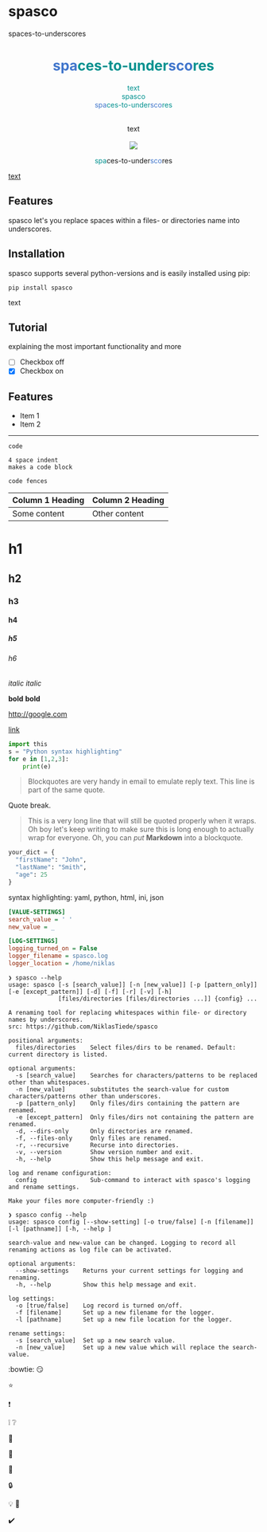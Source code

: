 spasco
=============
spaces-to-underscores

<h1 align="center" style="color: #00918f">  <span style="color: #4176cc">spa</span>ces-to-under<span style="color: #4176cc">sco</span>res</h1>


<p align="center" style="color: #00918f">
    text <br>
    spasco   <br>
    <span style="color: #4176cc">spa</span>ces-to-under<span style="color: #4176cc">sco</span>res
  <br><br>
</p>

<p align="center">
    text
  <br><br>
  <img src="http://s.4cdn.org/image/title/105.gif">
</p>

<div contenteditable>
    <center>
        <span style="color: #00918f">spa</span>ces-to-under<span style="color: #4176cc">sco</span>res
    </center>
</div>

<ins>text</ins>

[comment]: <> (<p style="color:#FF0000">spa</p>)

[comment]: <> (<p style="color:#FF0000">sco</p>)

[comment]: <> (pypi, versions and link to pypi)
[comment]: <> ([![conda version]&#40;https://img.shields.io/&#41;]&#40;https://anaconda.org/&#41;    # https://shields.io/category/version)

[comment]: <> ([![platform]&#40;https://img.shields.io/&#41;]&#40;&#41;    # https://shields.io/category/platform-support)

[comment]: <> ([![license]&#40;https://img.shields.io/conda/&#41;]&#40;&#41;    # https://shields.io/category/license)


[comment]: <> ([![Travis CI]&#40;https://img.shields.io/&#41;]&#40;https://travis-ci.com/github/numpy/numpy&#41;     # https://shields.io/category/build)

[comment]: <> ([![codecov]&#40;https://img.shields.io/&#41;]&#40;https://codecov.io/&#41;    # https://shields.io/category/coverage)

[comment]: <> ([![codacy]&#40;https://img.shields.io/&#41;]&#40;&#41;    # https://shields.io/category/analysis)

[comment]: <> (![total lines]&#40;https://img.shields.io/&#41;    # https://shields.io/category/size)

[comment]: <> (![repo size]&#40;https://img.shields.io/&#41;    # https://shields.io/category/size)

Features
--------

spasco let's you replace spaces within a files- or directories name into underscores.

[comment]: <> (gif or animation which shows how spasco works)

Installation
------------

spasco supports several python-versions and is easily installed using pip:

``` {.sourceCode .bash}
pip install spasco
```

text

Tutorial
--------

explaining the most important functionality and more


- [ ] Checkbox off
- [x] Checkbox on

## Features

- Item 1
- Item 2

--------

`code`

    4 space indent
    makes a code block

```
code fences
```


| Column 1 Heading | Column 2 Heading |
| ---------------- | ---------------- |
| Some content     | Other content    |



# h1
## h2
### h3
#### h4
##### h5
###### h6



*italic*
_italic_

**bold**
__bold__

<http://google.com>

[link](http://google.com)



```python
import this
s = "Python syntax highlighting"
for e in [1,2,3]:
    print(e)
```

> Blockquotes are very handy in email to emulate reply text.
> This line is part of the same quote.

Quote break.

> This is a very long line that will still be quoted properly when it wraps. Oh boy let's keep writing to make sure this is long enough to actually wrap for everyone. Oh, you can *put* **Markdown** into a blockquote.


```python
your_dict = {
  "firstName": "John",
  "lastName": "Smith",
  "age": 25
}
```


syntax highlighting: yaml, python, html, ini, json

```ini
[VALUE-SETTINGS]
search_value = ' '
new_value = _

[LOG-SETTINGS]
logging_turned_on = False
logger_filename = spasco.log
logger_location = /home/niklas
```


```
❯ spasco --help
usage: spasco [-s [search_value]] [-n [new_value]] [-p [pattern_only]] [-e [except_pattern]] [-d] [-f] [-r] [-v] [-h]
              [files/directories [files/directories ...]] {config} ...

A renaming tool for replacing whitespaces within file- or directory names by underscores.
src: https://github.com/NiklasTiede/spasco

positional arguments:
  files/directories    Select files/dirs to be renamed. Default: current directory is listed.

optional arguments:
  -s [search_value]    Searches for characters/patterns to be replaced other than whitespaces.
  -n [new_value]       substitutes the search-value for custom characters/patterns other than underscores.
  -p [pattern_only]    Only files/dirs containing the pattern are renamed.
  -e [except_pattern]  Only files/dirs not containing the pattern are renamed.
  -d, --dirs-only      Only directories are renamed.
  -f, --files-only     Only files are renamed.
  -r, --recursive      Recurse into directories.
  -v, --version        Show version number and exit.
  -h, --help           Show this help message and exit.

log and rename configuration:
  config               Sub-command to interact with spasco's logging and rename settings.

Make your files more computer-friendly :)
```

```
❯ spasco config --help
usage: spasco config [--show-setting] [-o true/false] [-n [filename]] [-l [pathname]] [-h, --help ]

search-value and new-value can be changed. Logging to record all renaming actions as log file can be activated.

optional arguments:
  --show-settings    Returns your current settings for logging and renaming.
  -h, --help         Show this help message and exit.

log settings:
  -o [true/false]    Log record is turned on/off.
  -f [filename]      Set up a new filename for the logger.
  -l [pathname]      Set up a new file location for the logger.

rename settings:
  -s [search_value]  Set up a new search value.
  -n [new_value]     Set up a new value which will replace the search-value.
```

:bowtie:
:smirk:

:star:

:exclamation:

:grey_exclamation:
:grey_question:


:whale:

:panda_face:


:key:


:lock:

:bulb:
:hammer:

:heavy_check_mark:









